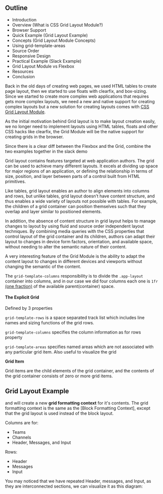 ## Outline

* Introduction
* Overview (What is CSS Grid Layout Module?)
* Browser Support
* Quick Example (Grid Layout Example)
* Concepts (Grid Layout Module Concepts)
* Using grid-template-areas
* Source Order
* Responsive Design
* Practical Example (Slack Example)
* Grid Layout Module vs Flexbox
* Resources
* Conclusion

Back in the old days of creating web pages, we used HTML tables to create page layout, then we started to use floats with clearfix, and box-sizing. Since we started to create more complex web applications that requires gets more complex layouts, we need a new and native support for creating complex layouts but a new solution for creating layouts comes with [CSS Grid Layout Module](https://drafts.csswg.org/css-grid-1/).

As the initial motivation behind Grid layout is to make layout creation easily, we no longer need to implement layouts using HTML tables, floats and other CSS hacks like clearfix, the Grid Module will be the native support for creating grids in the browser.

Since there is a clear diff between the Flexbox and the Grid, combine the two examples together in the slack demo

Grid layout contains features targeted at web application authors.
The grid can be used to achieve many different layouts.
It excels at dividing up space for major regions of an application, or defining the relationship in terms of size, position, and layer between parts of a control built from HTML primitives.

Like tables, grid layout enables an author to align elements into columns and rows, but unlike tables, grid layout doesn’t have content structure, and thus enables a wide variety of layouts not possible with tables.
For example, the children of a grid container can position themselves such that they overlap and layer similar to positioned elements.

In addition, the absence of content structure in grid layout helps to manage changes to layout by using fluid and source order independent layout techniques.
By combining media queries with the CSS properties that control layout of the grid container and its children, authors can adapt their layout to changes in device form factors, orientation, and available space, without needing to alter the semantic nature of their content.

A very interesting feature of the Grid Module is the ability to adapt the content layout to changes in different devices and viewports without changing the semantic of the content.

The `grid-template-columns` responsibility is to divide the `.app-layout` container into columns, and in our case we did four columns each one is `1fr` [(one fraction)](http://www.w3.org/TR/2011/WD-css3-values-20110906/#fr-unit) of the available parent(container) space.

#### The Explicit Grid

Defined by 3 properties

`grid-template-rows` is a space separated track list which includes line names and sizing functions of the grid rows.

`grid-template-columns` specifies the column information as for rows property

`grid-template-areas` specifies named areas which are not associated with any particular grid item. Also useful to visualize the grid

**Grid Item**

Grid items are the child elements of the grid container, and the contents of the grid container consists of zero or more grid items.

## Grid Layout Example
and will create a new **grid formatting context** for it's contents. The grid formatting context is the same as the [Block Formatting Context], except that the grid layout is used instead of the block layout.


Columns are for:
* Teams
* Channels
* Header, Messages, and Input

Rows:
* Header
* Messages
* Input

You may noticed that we have repeated Header, messages, and Input, as they are interconnected sections, we can visualize it as this diagram:
